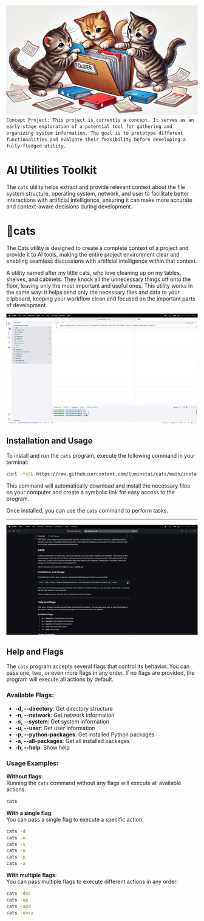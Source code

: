 ![Cat Image](https://github.com/luminetai/cats/blob/main/cats.png)
`Concept Project: This project is currently a concept. It serves as an early-stage exploration of a potential tool for gathering and organizing system information. The goal is to prototype different functionalities and evaluate their feasibility before developing a fully-fledged utility.`


# AI Utilities Toolkit

The `cats` utility helps extract and provide relevant context about the file system structure, operating system, network, and user to facilitate better interactions with artificial intelligence, ensuring it can make more accurate and context-aware decisions during development.

# 🐾cats
The Cats utility is designed to create a complete context of a project and provide it to AI tools, making the entire project environment clear and enabling seamless discussions with artificial intelligence within that context.

A utility named after my little cats, who love cleaning up on my tables, shelves, and cabinets. They knock all the unnecessary things off onto the floor, leaving only the most important and useful ones. This utility works in the same way: it helps send only the necessary files and data to your clipboard, keeping your workflow clean and focused on the important parts of development.

![cats](cats.gif)

## Installation and Usage

To install and run the `cats` program, execute the following command in your terminal:

```bash
curl -fsSL https://raw.githubusercontent.com/luminetai/cats/main/install.sh | bash
```

This command will automatically download and install the necessary files on your computer and create a symbolic link for easy access to the program.

Once installed, you can use the `cats` command to perform tasks.

---

![install](install.gif)

## Help and Flags  

The `cats` program accepts several flags that control its behavior. You can pass one, two, or even more flags in any order. If no flags are provided, the program will execute all actions by default.  

### Available Flags:  
- **-d, --directory**: Get directory structure  
- **-n, --network**: Get network information  
- **-s, --system**: Get system information  
- **-u, --user**: Get user information  
- **-p, --python-packages**: Get installed Python packages  
- **-a, --all-packages**: Get all installed packages 
- **-h, --help**: Show help  

### Usage Examples:  

**Without flags**:  
Running the `cats` command without any flags will execute all available actions:  
```bash
cats
```

**With a single flag**:  
You can pass a single flag to execute a specific action:  
```bash
cats -d
cats -n
cats -s
cats -u
cats -p
cats -a
```

**With multiple flags**:  
You can pass multiple flags to execute different actions in any order:  
```bash
cats -dns
cats -up
cats -apd
cats -unsa
```
